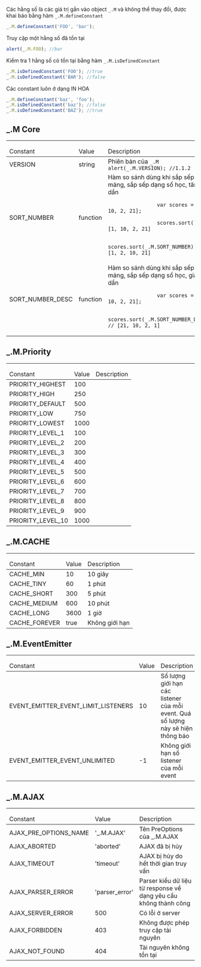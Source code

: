 Các hằng số là các giá trị gắn vào object `_.M` và không thể thay đổi, được khai báo bằng hàm `_.M.defineConstant`

```js
_.M.defineConstant('FOO', 'bar');
```
Truy cập một hằng số đã tồn tại

```js
alert(_.M.FOO); //bar
```

Kiểm tra 1 hằng số có tồn tại bằng hàm `_.M.isDefinedConstant`

```js
_.M.isDefinedConstant('FOO'); //true
_.M.isDefinedConstant('BAR'); //false
```

Các constant luôn ở dạng IN HOA

```js
_.M.defineConstant('baz', 'foo');
_.M.isDefinedConstant('baz'); //false
_.M.isDefinedConstant('BAZ'); //true
```

## _.M Core
-----
<table class="table table-striped">
    <thead>
    <tr>
        <td>Constant</td>
        <td>Value</td>
        <td>Description</td>
    </tr>
    </thead>
    <tbody>
    <tr>
        <td>VERSION</td>
        <td>string</td>
        <td>
            Phiên bản của <code>_.M</code><br>
            <code class="js">alert(_.M.VERSION); //1.1.2</code>
        </td>
    </tr>
    <tr>
        <td>SORT_NUMBER</td>
        <td>function</td>
        <td>
            Hàm so sánh dùng khi sắp sếp mảng, sắp sếp dạng số học, tăng dần <br>
            <code>
                var scores = [1, 10, 2, 21];<br>
                scores.sort(); // [1, 10, 2, 21]<br>
                scores.sort(_.M.SORT_NUMBER); // [1, 2, 10, 21]
            </code>
        </td>
    </tr>
    <tr>
        <td>SORT_NUMBER_DESC</td>
        <td>function</td>
        <td>
            Hàm so sánh dùng khi sắp sếp mảng, sắp sếp dạng số học, giảm dần <br>
            <code>
                var scores = [1, 10, 2, 21];<br>
                scores.sort(_.M.SORT_NUMBER_DESC); // [21, 10, 2, 1]
            </code>
        </td>
    </tr>
    </tbody>
</table>

## _.M.Priority
-----
<table class="table table-striped">
    <thead>
    <tr>
        <td>Constant</td>
        <td>Value</td>
        <td>Description</td>
    </tr>
    </thead>
    <tbody>
    <tr>
        <td>PRIORITY_HIGHEST</td>
        <td>100</td>
        <td></td>
    </tr>
    <tr>
        <td>PRIORITY_HIGH</td>
        <td>250</td>
        <td></td>
    </tr>
    <tr>
        <td>PRIORITY_DEFAULT</td>
        <td>500</td>
        <td></td>
    </tr>
    <tr>
        <td>PRIORITY_LOW</td>
        <td>750</td>
        <td></td>
    </tr>
    <tr>
        <td>PRIORITY_LOWEST</td>
        <td>1000</td>
        <td></td>
    </tr>
    <tr>
        <td>PRIORITY_LEVEL_1</td>
        <td>100</td>
        <td></td>
    </tr>
    <tr>
        <td>PRIORITY_LEVEL_2</td>
        <td>200</td>
        <td></td>
    </tr>
    <tr>
        <td>PRIORITY_LEVEL_3</td>
        <td>300</td>
        <td></td>
    </tr>
    <tr>
        <td>PRIORITY_LEVEL_4</td>
        <td>400</td>
        <td></td>
    </tr>
    <tr>
        <td>PRIORITY_LEVEL_5</td>
        <td>500</td>
        <td></td>
    </tr>
    <tr>
        <td>PRIORITY_LEVEL_6</td>
        <td>600</td>
        <td></td>
    </tr>
    <tr>
        <td>PRIORITY_LEVEL_7</td>
        <td>700</td>
        <td></td>
    </tr>
    <tr>
        <td>PRIORITY_LEVEL_8</td>
        <td>800</td>
        <td></td>
    </tr>
    <tr>
        <td>PRIORITY_LEVEL_9</td>
        <td>900</td>
        <td></td>
    </tr>
    <tr>
        <td>PRIORITY_LEVEL_10</td>
        <td>1000</td>
        <td></td>
    </tr>
    </tbody>
</table>

## _.M.CACHE
-----
<table class="table table-striped">
    <thead>
    <tr>
        <td>Constant</td>
        <td>Value</td>
        <td>Description</td>
    </tr>
    </thead>
    <tbody>
    <tr>
        <td>CACHE_MIN</td>
        <td>10</td>
        <td>10 giây</td>
    </tr>
    <tr>
        <td>CACHE_TINY</td>
        <td>60</td>
        <td>1 phút</td>
    </tr>
    <tr>
        <td>CACHE_SHORT</td>
        <td>300</td>
        <td>5 phút</td>
    </tr>
    <tr>
        <td>CACHE_MEDIUM</td>
        <td>600</td>
        <td>10 phút</td>
    </tr>
    <tr>
        <td>CACHE_LONG</td>
        <td>3600</td>
        <td>1 giờ</td>
    </tr>
    <tr>
        <td>CACHE_FOREVER</td>
        <td>true</td>
        <td>Không giới hạn</td>
    </tr>
    </tbody>
</table>

## _.M.EventEmitter
-----
<table class="table table-striped">
    <thead>
    <tr>
        <td>Constant</td>
        <td>Value</td>
        <td>Description</td>
    </tr>
    </thead>
    <tbody>
    <tr>
        <td>EVENT_EMITTER_EVENT_LIMIT_LISTENERS</td>
        <td>10</td>
        <td>Số lượng giới hạn các listener của mỗi event. Quá số lượng này sẽ hiện thông báo</td>
    </tr>
    <tr>
        <td>EVENT_EMITTER_EVENT_UNLIMITED</td>
        <td>-1</td>
        <td>Không giới hạn số listener của mỗi event</td>
    </tr>
    </tbody>
</table>

## _.M.AJAX
-----
<table class="table table-striped">
    <thead>
    <tr>
        <td>Constant</td>
        <td>Value</td>
        <td>Description</td>
    </tr>
    </thead>
    <tbody>
        <tr>
            <td>AJAX_PRE_OPTIONS_NAME</td>
            <td>'_.M.AJAX'</td>
            <td>Tên PreOptions của _.M.AJAX</td>
        </tr>
        <tr>
            <td>AJAX_ABORTED</td>
            <td>'aborted'</td>
            <td>AJAX đã bị hủy</td>
        </tr>
        <tr>
            <td>AJAX_TIMEOUT</td>
            <td>'timeout'</td>
            <td>AJAX bị hủy do hết thời gian truy vấn</td>
        </tr>
        <tr>
            <td>AJAX_PARSER_ERROR</td>
            <td>'parser_error'</td>
            <td>Parser kiểu dữ liệu từ response về dạng yêu cầu không thành công</td>
        </tr>
        <tr>
            <td>AJAX_SERVER_ERROR</td>
            <td>500</td>
            <td>Có lỗi ở server</td>
        </tr>
        <tr>
            <td>AJAX_FORBIDDEN</td>
            <td>403</td>
            <td>Không được phép truy cập tài nguyên</td>
        </tr>
        <tr>
            <td>AJAX_NOT_FOUND</td>
            <td>404</td>
            <td>Tài nguyên không tồn tại</td>
        </tr>
    </tbody>
</table>


